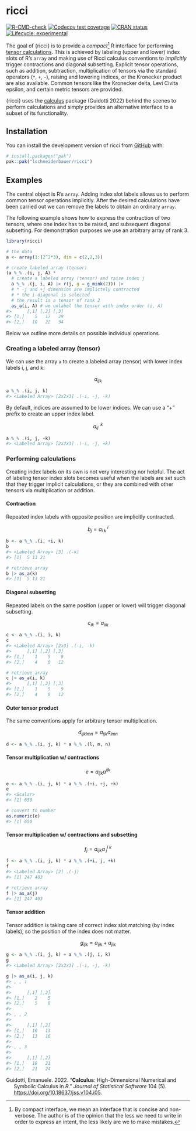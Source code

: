
<!-- README.md is generated from README.Rmd. Please edit that file -->

# ricci

<!-- badges: start -->

[![R-CMD-check](https://github.com/lschneiderbauer/ricci/actions/workflows/R-CMD-check.yaml/badge.svg)](https://github.com/lschneiderbauer/ricci/actions/workflows/R-CMD-check.yaml)
[![Codecov test
coverage](https://codecov.io/gh/lschneiderbauer/ricci/graph/badge.svg)](https://app.codecov.io/gh/lschneiderbauer/ricci)
[![CRAN
status](https://www.r-pkg.org/badges/version/ricci)](https://CRAN.R-project.org/package=ricci)
[![Lifecycle:
experimental](https://img.shields.io/badge/lifecycle-experimental-orange.svg)](https://lifecycle.r-lib.org/articles/stages.html#experimental)

<!-- badges: end -->

The goal of {ricci} is to provide a *compact*[^1] R interface for
performing [tensor
calculations](https://en.wikipedia.org/wiki/Ricci_calculus). This is
achieved by labeling (upper and lower) index slots of R’s `array` and
making use of Ricci calculus conventions to *implicitly* trigger
contractions and diagonal subsetting. Explicit tensor operations, such
as addition, subtraction, multiplication of tensors via the standard
operators (`*`, `+`, `-`), raising and lowering indices, or the
Kronecker product are also available. Common tensors like the Kronecker
delta, Levi Civita epsilon, and certain metric tensors are provided.

{ricci} uses the [calculus](https://calculus.eguidotti.com/) package
(Guidotti 2022) behind the scenes to perform calculations and simply
provides an alternative interface to a subset of its functionality.

## Installation

You can install the development version of ricci from
[GitHub](https://github.com/) with:

``` r
# install.packages("pak")
pak::pak("lschneiderbauer/ricci")
```

## Examples

The central object is R’s `array`. Adding index slot labels allows us to
perform common tensor operations implicitly. After the desired
calculations have been carried out we can remove the labels to obtain an
ordinary `array`.

The following example shows how to express the contraction of two
tensors, where one index has to be raised, and subsequent diagonal
subsetting. For demonstration purposes we use an arbitrary array of rank
3.

``` r
library(ricci)

# the data
a <- array(1:(2^2*3), dim = c(2,2,3))

# create labeled array (tensor)
(a %_% .(i, j, A) * 
  # create a labeled array (tensor) and raise index j
  a %_% .(j, i, A) |> r(j, g = g_mink(2))) |> 
  # * -j and +j dimension are implictely contracted
  # * the i-diagonal is selected
  # the result is a tensor of rank 2
  as_a(i, A) # we unlabel the tensor with index order (i, A)
#>      [,1] [,2] [,3]
#> [1,]    5   17   29
#> [2,]   10   22   34
```

Below we outline more details on possible individual operations.

### Creating a labeled array (tensor)

We can use the array `a` to create a labeled array (tensor) with lower
index labels i, j, and k:

$$
a_{ijk}
$$

``` r
a %_% .(i, j, k)
#> <Labeled Array> [2x2x3] .(-i, -j, -k)
```

By default, indices are assumed to be lower indices. We can use a “+”
prefix to create an upper index label.

$$
a_{ij}^{\;\;k}
$$

``` r
a %_% .(i, j, +k)
#> <Labeled Array> [2x2x3] .(-i, -j, +k)
```

### Performing calculations

Creating index labels on its own is not very interesting nor helpful.
The act of labeling tensor index slots becomes useful when the labels
are set such that they trigger implicit calculations, or they are
combined with other tensors via multiplication or addition.

#### Contraction

Repeated index labels with opposite position are implicitly contracted.

$$
b_j=a_{i\;k}^{\;i}
$$

``` r
b <- a %_% .(i, +i, k)
b
#> <Labeled Array> [3] .(-k)
#> [1]  5 13 21

# retrieve array
b |> as_a(k)
#> [1]  5 13 21
```

#### Diagonal subsetting

Repeated labels on the same position (upper or lower) will trigger
diagonal subsetting.

$$
c_{ik}=a_{iik}
$$

``` r
c <- a %_% .(i, i, k)
c
#> <Labeled Array> [2x3] .(-i, -k)
#>      [,1] [,2] [,3]
#> [1,]    1    5    9
#> [2,]    4    8   12

# retrieve array
c |> as_a(i, k)
#>      [,1] [,2] [,3]
#> [1,]    1    5    9
#> [2,]    4    8   12
```

#### Outer tensor product

The same conventions apply for arbitrary tensor multiplication.

$$
d_{ijklmn}=a_{ijk}a_{lmn}
$$

``` r
d <- a %_% .(i, j, k) * a %_% .(l, m, n)
```

#### Tensor multiplication w/ contractions

$$
e=a_{ijk}a^{ijk}
$$

``` r
e <- a %_% .(i, j, k) * a %_% .(+i, +j, +k)
e
#> <Scalar>
#> [1] 650

# convert to number
as.numeric(e)
#> [1] 650
```

#### Tensor multiplication w/ contractions and subsetting

$$
f_j=a_{ijk}a^{i\;k}_{\;j}
$$

``` r
f <- a %_% .(i, j, k) * a %_% .(+i, j, +k)
f
#> <Labeled Array> [2] .(-j)
#> [1] 247 403

# retrieve array
f |> as_a(j)
#> [1] 247 403
```

#### Tensor addition

Tensor addition is taking care of correct index slot matching (by index
labels), so the position of the index does not matter.

$$
g_{ijk} = a_{ijk} + a_{jik}
$$

``` r
g <- a %_% .(i, j, k) + a %_% .(j, i, k)
g
#> <Labeled Array> [2x2x3] .(-i, -j, -k)

g |> as_a(i, j, k)
#> , , 1
#> 
#>      [,1] [,2]
#> [1,]    2    5
#> [2,]    5    8
#> 
#> , , 2
#> 
#>      [,1] [,2]
#> [1,]   10   13
#> [2,]   13   16
#> 
#> , , 3
#> 
#>      [,1] [,2]
#> [1,]   18   21
#> [2,]   21   24
```

<div id="refs" class="references csl-bib-body hanging-indent"
entry-spacing="0">

<div id="ref-guidotti2022" class="csl-entry">

Guidotti, Emanuele. 2022. “**Calculus**: High-Dimensional Numerical and
Symbolic Calculus in *R*.” *Journal of Statistical Software* 104 (5).
<https://doi.org/10.18637/jss.v104.i05>.

</div>

</div>

[^1]: By compact interface, we mean an interface that is concise and
    non-verbose. The author is of the opinion that the less we need to
    write in order to express an intent, the less likely are we to make
    mistakes.
